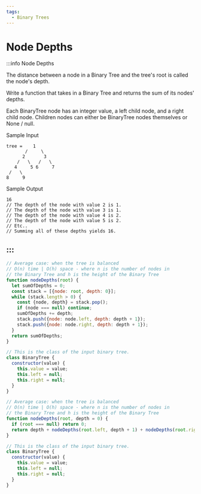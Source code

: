 ```yaml
---
tags:
  - Binary Trees
---
```


# Node Depths

:::info Node Depths

The distance between a node in a Binary Tree and the tree's root is called the node's depth.

Write a function that takes in a Binary Tree and returns the sum of its nodes' depths.

Each BinaryTree node has an integer value, a left child node, and a right child node. Children nodes can either be BinaryTree nodes themselves or None / null.

Sample Input
```
tree =    1
       /     \
      2       3
    /   \   /   \
   4     5 6     7
 /   \
8     9
```

Sample Output
```
16
// The depth of the node with value 2 is 1.
// The depth of the node with value 3 is 1.
// The depth of the node with value 4 is 2.
// The depth of the node with value 5 is 2.
// Etc..
// Summing all of these depths yields 16.
```
:::
---

```js title="Solution 1"
// Average case: when the tree is balanced
// O(n) time | O(h) space - where n is the number of nodes in
// the Binary Tree and h is the height of the Binary Tree
function nodeDepths(root) {
  let sumOfDepths = 0;
  const stack = [{node: root, depth: 0}];
  while (stack.length > 0) {
    const {node, depth} = stack.pop();
    if (node === null) continue;
    sumOfDepths += depth;
    stack.push({node: node.left, depth: depth + 1});
    stack.push({node: node.right, depth: depth + 1});
  }
  return sumOfDepths;
}

// This is the class of the input binary tree.
class BinaryTree {
  constructor(value) {
    this.value = value;
    this.left = null;
    this.right = null;
  }
}
```

```js title="Solution 2"
// Average case: when the tree is balanced
// O(n) time | O(h) space - where n is the number of nodes in
// the Binary Tree and h is the height of the Binary Tree
function nodeDepths(root, depth = 0) {
  if (root === null) return 0;
  return depth + nodeDepths(root.left, depth + 1) + nodeDepths(root.right, depth + 1);
}

// This is the class of the input binary tree.
class BinaryTree {
  constructor(value) {
    this.value = value;
    this.left = null;
    this.right = null;
  }
}
```
